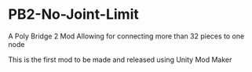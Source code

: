 # PB2-No-Joint-Limit
A Poly Bridge 2 Mod Allowing for connecting more than 32 pieces to one node

This is the first mod to be made and released using Unity Mod Maker
